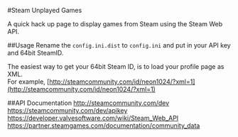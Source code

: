 #Steam Unplayed Games

A quick hack up page to display games from Steam using the Steam Web API. 

##Usage
Rename the `config.ini.dist` to `config.ini` and put in your API key and 64bit SteamID.  

The easiest way to get your 64bit Steam ID, is to load your profile page as XML.  
For example, [http://steamcommunity.com/id/neon1024/?xml=1](http://steamcommunity.com/id/neon1024/?xml=1)

##API Documentation
http://steamcommunity.com/dev  
https://steamcommunity.com/dev/apikey  
https://developer.valvesoftware.com/wiki/Steam_Web_API  
https://partner.steamgames.com/documentation/community_data  

